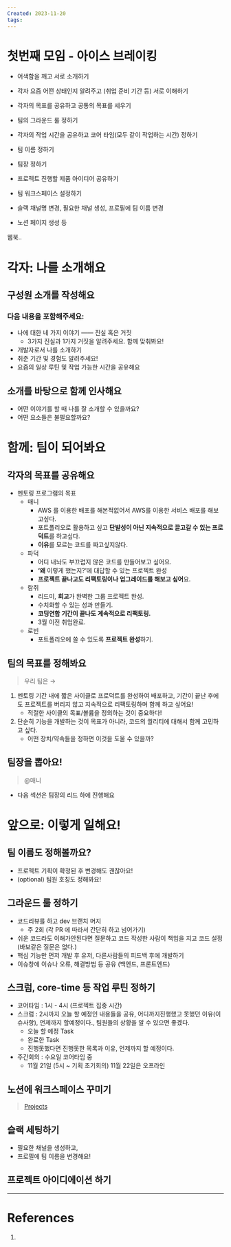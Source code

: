 ```yaml
---
Created: 2023-11-20
tags:
---
```

# 첫번째 모임 - 아이스 브레이킹
- 어색함을 깨고 서로 소개하기
- 각자 요즘 어떤 상태인지 알려주고 (취업 준비 기간 등) 서로 이해하기
- 각자의 목표를 공유하고 공통의 목표를 세우기
- 팀의 그라운드 룰 정하기
- 각자의 작업 시간을 공유하고 코어 타임(모두 같이 작업하는 시간) 정하기

- 팀 이름 정하기
- 팀장 정하기
- 프로젝트 진행할 제품 아이디어 공유하기
- 팀 워크스페이스 설정하기

- 슬랙 채널명 변경, 필요한 채널 생성, 프로필에 팀 이름 변경
- 노션 페이지 생성 등



웹북..


# 각자: 나를 소개해요

## 구성원 소개를 작성해요

### 다음 내용을 포함해주세요:
- 나에 대한 네 가지 이야기 —— 진실 혹은 거짓
    - 3가지 진실과 1가지 거짓을 알려주세요. 함께 맞춰봐요!
- 개발자로서 나를 소개하기
- 취준 기간 및 경험도 알려주세요!
- 요즘의 일상 루틴 및 작업 가능한 시간을 공유해요

## 소개를 바탕으로 함께 인사해요
- 어떤 이야기를 할 때 나를 잘 소개할 수 있을까요?
- 어떤 요소들은 불필요할까요?

# 함께: 팀이 되어봐요

## 각자의 목표를 공유해요
- 멘토링 프로그램의 목표
    - 매니
        - AWS 를 이용한 배포를 해본적없어서 AWS를 이용한 서비스 배포를 해보고싶다.
        - 포트폴리오로 활용하고 싶고 **단발성이 아닌 지속적으로 끌고갈 수 있는 프로덕트**를 하고싶다.
        - **이유**를 모르는 코드를 짜고싶지않다.
    - 파덕
        - 어디 내놔도 부끄럽지 않은 코드를 만들어보고 싶어요.
        - **‘왜** 이렇게 했는지?’에 대답할 수 있는 프로젝트 완성
        - **프로젝트 끝나고도 리팩토링이나 업그레이드를 해보고 싶어**요.
    - 람쥐
        - 리드미, **회고**가 완벽한 그룹 프로젝트 완성.
        - 수치화할 수 있는 성과 만들기.
        - **코딩연합 기간이 끝나도 계속적으로 리팩토링.**
        - 3월 이전 취업완료.
    - 로빈
        - 포트폴리오에 쓸 수 있도록 **프로젝트 완성**하기.

## 팀의 목표를 정해봐요

> 우리 팀은 →
1. 멘토링 기간 내에 짧은 사이클로 프로덕트를 완성하여 배포하고, 기간이 끝난 후에도 프로젝트를 버리지 않고 지속적으로 리팩토링하며 함께 하고 싶어요!
    - 적절한 사이클의 목표/볼륨을 정의하는 것이 중요하다!
2. 단순히 기능을 개발하는 것이 목표가 아니라, 코드의 퀄리티에 대해서 함께 고민하고 싶다.
    - 어떤 장치/약속들을 정하면 이것을 도울 수 있을까?

## 팀장을 뽑아요!
> @매니
- 다음 섹션은 팀장의 리드 하에 진행해요

# 앞으로: 이렇게 일해요!

## 팀 이름도 정해볼까요?
- 프로젝트 기획이 확정된 후 변경해도 괜찮아요!
- (optional) 팀원 호칭도 정해봐요!

## 그라운드 룰 정하기
- 코드리뷰를 하고 dev 브랜치 머지
    - 주 2회 (각 PR 에 따라서 간단히 하고 넘어가기)
- 쉬운 코드라도 이해가안된다면 질문하고 코드 작성한 사람이 책임을 지고 코드 설정 (바보같은 질문은 없다.)
- 핵심 기능만 먼저 개발 후 유저, 다른사람들의 피드백 후에 개발하기
- 이슈창에 이슈나 오류, 해결방법 등 공유 (백엔드, 프론트엔드)

## 스크럼, core-time 등 작업 루틴 정하기
- 코어타임 : 1시 - 4시 (프로젝트 집중 시간)
- 스크럼 : 2시까지 오늘 할 예정인 내용들을 공유, 어디까지진행했고 못했던 이유(이슈사항), 언제까지 할예정이다., 팀원들의 상황을 알 수 있으면 좋겠다.
    - 오늘 할 예정 Task
    - 완료한 Task
    - 진행못했다면 진행못한 목록과 이유, 언제까지 할 예정이다.
- 주간회의 : 수요일 코어타임 중
    - 11월 21일 (5시 ~ 기획 초기회의) 11월 22일은 오프라인

## 노션에 워크스페이스 꾸미기
> [Projects](https://www.notion.so/Projects-e9d12e855f544d46bd9fc646d732e4fc?pvs=21)

## 슬랙 세팅하기
- 필요한 채널을 생성하고,
- 프로필에 팀 이름을 변경해요!

## 프로젝트 아이디에이션 하기


---
# References
1. 